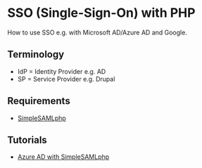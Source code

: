 # SSO (Single-Sign-On) with PHP

How to use SSO e.g. with Microsoft AD/Azure AD and Google.

## Terminology

- IdP = Identity Provider e.g. AD
- SP = Service Provider e.g. Drupal

## Requirements

- [SimpleSAMLphp](https://simplesamlphp.org/)

## Tutorials

- [Azure AD with SimpleSAMLphp](http://www.lewisroberts.com/2015/09/05/single-sign-on-to-azure-ad-using-simplesamlphp/)
